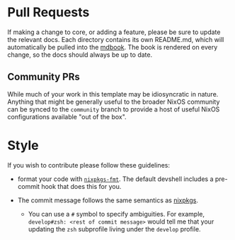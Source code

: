 # Pull Requests
If making a change to core, or adding a feature, please be sure to update the
relevant docs. Each directory contains its own README.md, which will
automatically be pulled into the [mdbook](https://flk.nrdxp.dev). The book is
rendered on every change, so the docs should always be up to date.


## Community PRs
While much of your work in this template may be idiosyncratic in nature. Anything
that might be generally useful to the broader NixOS community can be synced to
the `community` branch to provide a host of useful NixOS configurations available
"out of the box".

# Style
If you wish to contribute please follow these guidelines:

* format your code with [`nixpkgs-fmt`][nixpkgs-fmt]. The default devshell
  includes a pre-commit hook that does this for you.

* The commit message follows the same semantics as [nixpkgs][nixpkgs].
  * You can use a `#` symbol to specify ambiguities. For example,
  `develop#zsh: <rest of commit message>` would tell me that your updating the
  `zsh` subprofile living under the `develop` profile.

[nixpkgs-fmt]: https://github.com/nix-community/nixpkgs-fmt
[nixpkgs]: https://github.com/NixOS/nixpkgs
